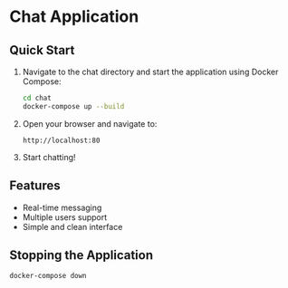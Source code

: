 # Chat Application

## Quick Start

1. Navigate to the chat directory and start the application using Docker Compose:

   ```bash
   cd chat
   docker-compose up --build
   ```

2. Open your browser and navigate to:

   ```
   http://localhost:80
   ```

3. Start chatting!

## Features

- Real-time messaging
- Multiple users support
- Simple and clean interface

## Stopping the Application

```bash
docker-compose down
```
